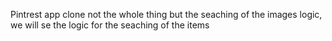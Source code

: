 <!-- Project 1 -->

Pintrest app clone not the whole thing but the seaching of the images logic, we will se the logic for the seaching of the items
